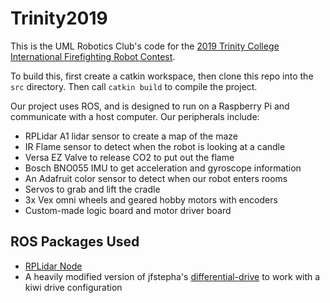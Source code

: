# Trinity2019
This is the UML Robotics Club's code for the [2019 Trinity College International Firefighting Robot Contest](https://trinityrobotcontest.org/).

To build this, first create a catkin workspace, then clone this repo into the `src` directory. Then call `catkin build` to compile the project.


Our project uses ROS, and is designed to run on a Raspberry Pi and communicate with a host computer. Our peripherals include:
* RPLidar A1 lidar sensor to create a map of the maze
* IR Flame sensor to detect when the robot is looking at a candle
* Versa EZ Valve to release CO2 to put out the flame
* Bosch BNO055 IMU to get acceleration and gyroscope information
* An Adafruit color sensor to detect when our robot enters rooms
* Servos to grab and lift the cradle
* 3x Vex omni wheels and geared hobby motors with encoders
* Custom-made logic board and motor driver board

## ROS Packages Used
* [RPLidar Node](https://github.com/Slamtec/rplidar_ros/)
* A heavily modified version of jfstepha's [differential-drive](https://github.com/jfstepha/differential-drive) to work with a kiwi drive configuration

